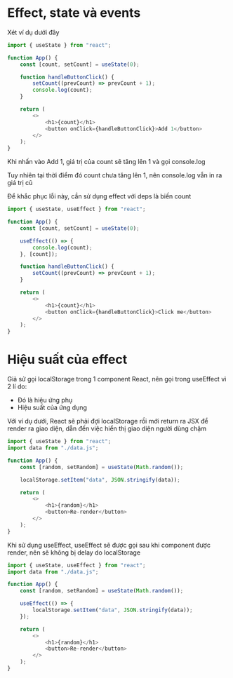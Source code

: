 # Effect, state và events

Xét ví dụ dưới đây

```js
import { useState } from "react";

function App() {
    const [count, setCount] = useState(0);

    function handleButtonClick() {
        setCount((prevCount) => prevCount + 1);
        console.log(count);
    }

    return (
        <>
            <h1>{count}</h1>
            <button onClick={handleButtonClick}>Add 1</button>
        </>
    );
}
```

Khi nhấn vào Add 1, giá trị của count sẽ tăng lên 1 và gọi console.log

Tuy nhiên tại thời điểm đó count chưa tăng lên 1, nên console.log vẫn in ra giá trị cũ

Để khắc phục lỗi này, cần sử dụng effect với deps là biến count

```js
import { useState, useEffect } from "react";

function App() {
    const [count, setCount] = useState(0);

    useEffect(() => {
        console.log(count);
    }, [count]);

    function handleButtonClick() {
        setCount((prevCount) => prevCount + 1);
    }

    return (
        <>
            <h1>{count}</h1>
            <button onClick={handleButtonClick}>Click me</button>
        </>
    );
}
```

# Hiệu suất của effect

Giả sử gọi localStorage trong 1 component React, nên gọi trong useEffect vì 2 lí do:

-   Đó là hiệu ứng phụ
-   Hiệu suất của ứng dụng

Với ví dụ dưới, React sẽ phải đợi localStorage rồi mới return ra JSX để render ra giao diện, dẫn đến việc hiển thị giao diện người dùng chậm

```js
import { useState } from "react";
import data from "./data.js";

function App() {
    const [random, setRandom] = useState(Math.random());

    localStorage.setItem("data", JSON.stringify(data));

    return (
        <>
            <h1>{random}</h1>
            <button>Re-render</button>
        </>
    );
}
```

Khi sử dụng useEffect, useEffect sẽ được gọi sau khi component được render, nên sẽ không bị delay do localStorage

```js
import { useState, useEffect } from "react";
import data from "./data.js";

function App() {
    const [random, setRandom] = useState(Math.random());

    useEffect(() => {
        localStorage.setItem("data", JSON.stringify(data));
    });

    return (
        <>
            <h1>{random}</h1>
            <button>Re-render</button>
        </>
    );
}
```
